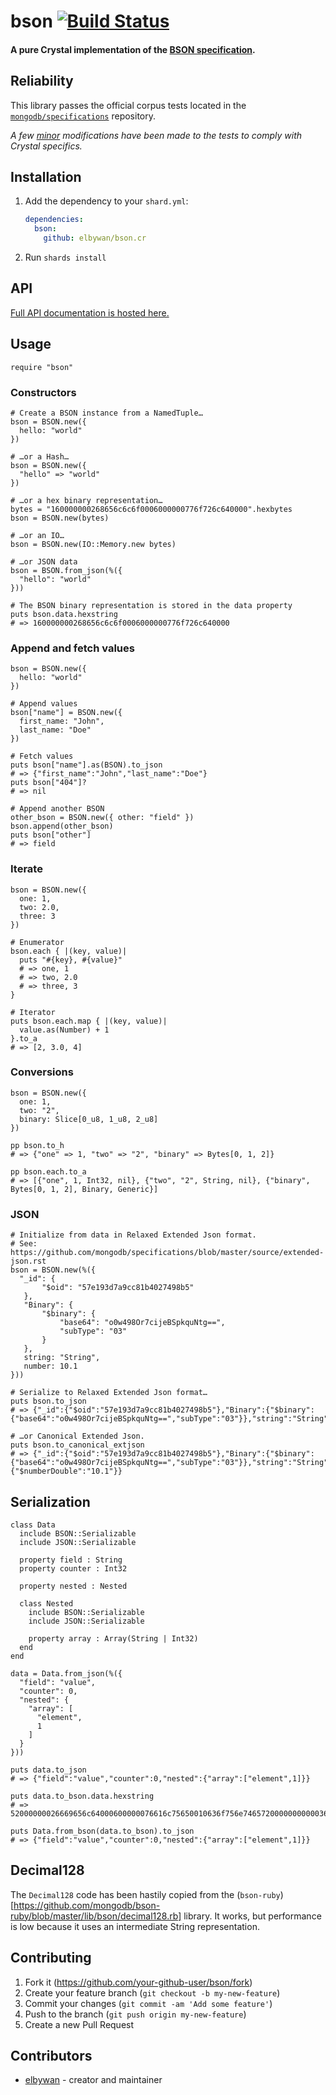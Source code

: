 # bson [![Build Status](https://travis-ci.org/elbywan/bson.cr.svg?branch=master)](https://travis-ci.org/elbywan/bson.cr)

#### A pure Crystal implementation of the [BSON specification](http://bsonspec.org).

## Reliability

This library passes the official corpus tests located in the [`mongodb/specifications`](https://github.com/mongodb/specifications) repository.

*A few [minor](https://github.com/elbywan/bson.cr/tree/master/spec/corpus) modifications have been made to the tests to comply with Crystal specifics.*

## Installation

1. Add the dependency to your `shard.yml`:

   ```yaml
   dependencies:
     bson:
       github: elbywan/bson.cr
   ```

2. Run `shards install`

## API

[Full API documentation is hosted here.](https://elbywan.github.io/bson.cr/BSON.html)

## Usage

```crystal
require "bson"
```

### Constructors

```crystal
# Create a BSON instance from a NamedTuple…
bson = BSON.new({
  hello: "world"
})

# …or a Hash…
bson = BSON.new({
  "hello" => "world"
})

# …or a hex binary representation…
bytes = "160000000268656c6c6f0006000000776f726c640000".hexbytes
bson = BSON.new(bytes)

# …or an IO…
bson = BSON.new(IO::Memory.new bytes)

# …or JSON data
bson = BSON.from_json(%({
  "hello": "world"
}))

# The BSON binary representation is stored in the data property
puts bson.data.hexstring
# => 160000000268656c6c6f0006000000776f726c640000
```

### Append and fetch values

```crystal
bson = BSON.new({
  hello: "world"
})

# Append values
bson["name"] = BSON.new({
  first_name: "John",
  last_name: "Doe"
})

# Fetch values
puts bson["name"].as(BSON).to_json
# => {"first_name":"John","last_name":"Doe"}
puts bson["404"]?
# => nil

# Append another BSON
other_bson = BSON.new({ other: "field" })
bson.append(other_bson)
puts bson["other"]
# => field
```

### Iterate

```crystal
bson = BSON.new({
  one: 1,
  two: 2.0,
  three: 3
})

# Enumerator
bson.each { |(key, value)|
  puts "#{key}, #{value}"
  # => one, 1
  # => two, 2.0
  # => three, 3
}

# Iterator
puts bson.each.map { |(key, value)|
  value.as(Number) + 1
}.to_a
# => [2, 3.0, 4]
```

### Conversions

```crystal
bson = BSON.new({
  one: 1,
  two: "2",
  binary: Slice[0_u8, 1_u8, 2_u8]
})

pp bson.to_h
# => {"one" => 1, "two" => "2", "binary" => Bytes[0, 1, 2]}

pp bson.each.to_a
# => [{"one", 1, Int32, nil}, {"two", "2", String, nil}, {"binary", Bytes[0, 1, 2], Binary, Generic}]
```

### JSON

```crystal
# Initialize from data in Relaxed Extended Json format.
# See: https://github.com/mongodb/specifications/blob/master/source/extended-json.rst
bson = BSON.new(%({
  "_id": {
       "$oid": "57e193d7a9cc81b4027498b5"
   },
   "Binary": {
       "$binary": {
           "base64": "o0w498Or7cijeBSpkquNtg==",
           "subType": "03"
       }
   },
   string: "String",
   number: 10.1
}))

# Serialize to Relaxed Extended Json format…
puts bson.to_json
# => {"_id":{"$oid":"57e193d7a9cc81b4027498b5"},"Binary":{"$binary":{"base64":"o0w498Or7cijeBSpkquNtg==","subType":"03"}},"string":"String","number":10.1}

# …or Canonical Extended Json.
puts bson.to_canonical_extjson
# => {"_id":{"$oid":"57e193d7a9cc81b4027498b5"},"Binary":{"$binary":{"base64":"o0w498Or7cijeBSpkquNtg==","subType":"03"}},"string":"String","number":{"$numberDouble":"10.1"}}
```

## Serialization

```crystal
class Data
  include BSON::Serializable
  include JSON::Serializable

  property field : String
  property counter : Int32

  property nested : Nested

  class Nested
    include BSON::Serializable
    include JSON::Serializable

    property array : Array(String | Int32)
  end
end

data = Data.from_json(%({
  "field": "value",
  "counter": 0,
  "nested": {
    "array": [
      "element",
      1
    ]
  }
}))

puts data.to_json
# => {"field":"value","counter":0,"nested":{"array":["element",1]}}

puts data.to_bson.data.hexstring
# => 52000000026669656c64000600000076616c75650010636f756e7465720000000000036e65737465640027000000046172726179001b00000002300008000000656c656d656e740010310001000000000000

puts Data.from_bson(data.to_bson).to_json
# => {"field":"value","counter":0,"nested":{"array":["element",1]}}
```

## Decimal128

The `Decimal128` code has been hastily copied from the (`bson-ruby`)[https://github.com/mongodb/bson-ruby/blob/master/lib/bson/decimal128.rb] library.
It works, but performance is low because it uses an intermediate String representation.

## Contributing

1. Fork it (<https://github.com/your-github-user/bson/fork>)
2. Create your feature branch (`git checkout -b my-new-feature`)
3. Commit your changes (`git commit -am 'Add some feature'`)
4. Push to the branch (`git push origin my-new-feature`)
5. Create a new Pull Request

## Contributors

- [elbywan](https://github.com/your-github-user) - creator and maintainer
